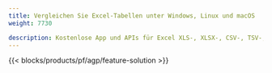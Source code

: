 ```yaml
---
title: Vergleichen Sie Excel-Tabellen unter Windows, Linux und macOS 
weight: 7730

description: Kostenlose App und APIs für Excel XLS-, XLSX-, CSV-, TSV-, ODS-, SXC- und FODS-Dateivergleich
---
```

{{< blocks/products/pf/agp/feature-solution >}} 

